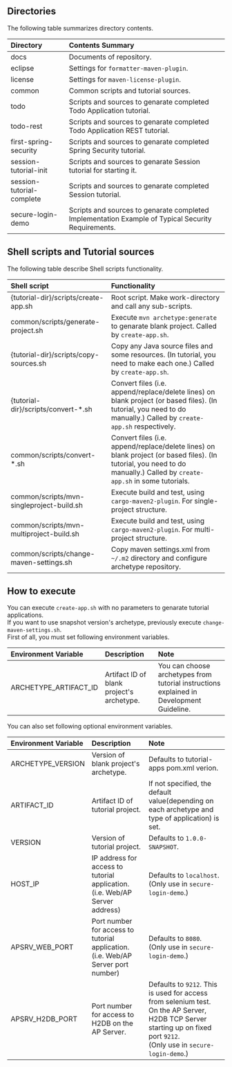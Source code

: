 ## Directories
The following table summarizes directory contents.

| Directory | Contents Summary |
|:------------- |:----------------- |
| docs | Documents of repository. |
| eclipse | Settings for ``formatter-maven-plugin``. |
| license | Settings for ``maven-license-plugin``. |
| common | Common scripts and tutorial sources. |
| todo | Scripts and sources to genarate completed Todo Application tutorial. |
| todo-rest | Scripts and sources to genarate completed Todo Application REST tutorial. |
| first-spring-security | Scripts and sources to genarate completed Spring Security tutorial. |
| session-tutorial-init | Scripts and sources to genarate Session tutorial for starting it. |
| session-tutorial-complete | Scripts and sources to genarate completed Session tutorial. |
| secure-login-demo | Scripts and sources to genarate completed Implementation Example of Typical Security Requirements. |

## Shell scripts and Tutorial sources
The following table describe Shell scripts functionality.

| Shell script | Functionality |
|:------------- |:----------------- |
| {tutorial-dir}/scripts/create-app.sh | Root script. Make work-directory and call any sub-scripts. |
| common/scripts/generate-project.sh | Execute ``mvn archetype:generate`` to genarate blank project. Called by ``create-app.sh``. |
| {tutorial-dir}/scripts/copy-sources.sh | Copy any Java source files and some resources. (In tutorial, you need to make each one.) Called by ``create-app.sh``. |
| {tutorial-dir}/scripts/convert-*.sh | Convert files (i.e. append/replace/delete lines) on blank project (or based files). (In tutorial, you need to do manually.) Called by ``create-app.sh`` respectively. |
| common/scripts/convert-*.sh | Convert files (i.e. append/replace/delete lines) on blank project (or based files). (In tutorial, you need to do manually.) Called by ``create-app.sh`` in some tutorials. |
| common/scripts/mvn-singleproject-build.sh | Execute build and test, using ``cargo-maven2-plugin``. For single-project structure. |
| common/scripts/mvn-multiproject-build.sh | Execute build and test, using ``cargo-maven2-plugin``. For multi-project structure. |
| common/scripts/change-maven-settings.sh | Copy maven settings.xml from ``~/.m2`` directory and configure archetype repository. |

## How to execute
You can execute ``create-app.sh`` with no parameters to genarate tutorial applications.  
If you want to use snapshot version's archetype, previously execute ``change-maven-settings.sh``.  
First of all, you must set following environment variables.

| Environment Variable | Description | Note |
|:------------- |:----------------- |:----------------- |
| ARCHETYPE_ARTIFACT_ID | Artifact ID of blank project's archetype. | You can choose archetypes from tutorial instructions explained in Development Guideline. |

You can also set following optional environment variables.

| Environment Variable | Description | Note |
|:------------- |:----------------- |:----------------- |
| ARCHETYPE_VERSION | Version of blank project's archetype. | Defaults to tutorial-apps pom.xml verion.|
| ARTIFACT_ID | Artifact ID of tutorial project. | If not specified, the default value(depending on each archetype and type of application) is set. |
| VERSION | Version of tutorial project. | Defaults to ``1.0.0-SNAPSHOT``.|
| HOST_IP | IP address for access to tutorial application. (i.e. Web/AP Server address) | Defaults to ``localhost``.<br> (Only use in ``secure-login-demo``.) |
| APSRV_WEB_PORT | Port number for access to tutorial application. (i.e. Web/AP Server port number) | Defaults to ``8080``.<br> (Only use in ``secure-login-demo``.) |
| APSRV_H2DB_PORT | Port number for access to H2DB on the AP Server. | Defaults to ``9212``. This is used for access from selenium test. On the AP Server, H2DB TCP Server starting up on fixed port ``9212``.<br> (Only use in ``secure-login-demo``.) |
